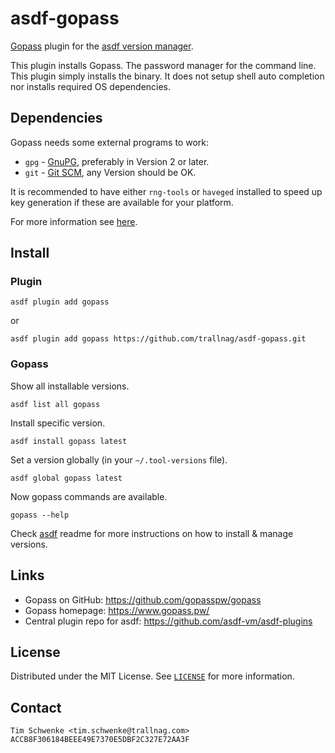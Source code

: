 # asdf-gopass

[Gopass](https://github.com/gopasspw/gopass) plugin for the [asdf version manager](https://asdf-vm.com).

This plugin installs Gopass. The password manager for the command line. This
plugin simply installs the binary. It does not setup shell auto completion nor
installs required OS dependencies.

## Dependencies

Gopass needs some external programs to work:

* `gpg` - [GnuPG](https://www.gnupg.org/), preferably in Version 2 or later.
* `git` - [Git SCM](https://git-scm.com/), any Version should be OK.

It is recommended to have either `rng-tools` or `haveged` installed to speed up
key generation if these are available for your platform.

For more information see [here](https://github.com/gopasspw/gopass/blob/master/docs/setup.md#pre-installation-steps).

## Install

### Plugin

    asdf plugin add gopass

or

    asdf plugin add gopass https://github.com/trallnag/asdf-gopass.git

### Gopass

Show all installable versions.

    asdf list all gopass

Install specific version.

    asdf install gopass latest

Set a version globally (in your `~/.tool-versions` file).

    asdf global gopass latest

Now gopass commands are available.

    gopass --help

Check [asdf](https://github.com/asdf-vm/asdf) readme for more instructions on
how to install & manage versions.

## Links

* Gopass on GitHub: <https://github.com/gopasspw/gopass>
* Gopass homepage: <https://www.gopass.pw/>
* Central plugin repo for asdf: <https://github.com/asdf-vm/asdf-plugins>

## License

Distributed under the MIT License. See [`LICENSE`](LICENSE) for more information.

## Contact

    Tim Schwenke <tim.schwenke@trallnag.com>
    ACCB8F306184BEEE49E7370E5DBF2C327E72AA3F
